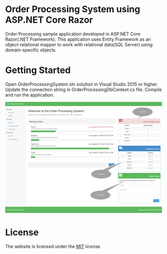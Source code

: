 # Order Processing System using ASP.NET Core Razor
Order Processing sample application developed in ASP.NET Core Razor(.NET Framework). This application uses Entity Framework as an object-relational mapper to work with relational data(SQL Server) using domain-specific objects.

# Getting Started
Open OrderProcessingSystem.sln solution in Visual Studio 2015 or higher. Update the connection string in OrderProcessingDbContext.cs file. Compile and run the application.

![Screenshot](/.github/screenshot.png)
# License
The website is licensed under the [MIT](https://opensource.org/licenses/MIT) license.